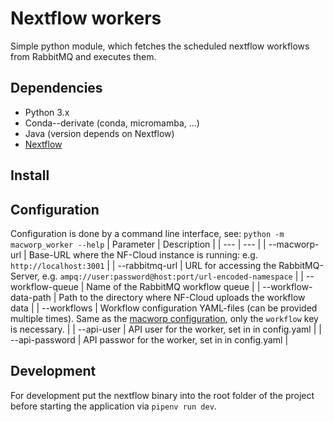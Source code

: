 # Nextflow workers
Simple python module, which fetches the scheduled nextflow workflows from RabbitMQ and executes them.

## Dependencies
* Python 3.x
* Conda--derivate (conda, micromamba, ...)
* Java (version depends on Nextflow)
* [Nextflow](https://www.nextflow.io/)

## Install


## Configuration
Configuration is done by a command line interface, see: `python -m macworp_worker --help`
| Parameter | Description |
| --- | --- |
| --macworp-url | Base-URL where the NF-Cloud instance is running: e.g. `http://localhost:3001` |
| --rabbitmq-url | URL for accessing the RabbitMQ-Server, e.g. `ampq://user:password@host:port/url-encoded-namespace` |
| --workflow-queue | Name of the RabbitMQ workflow queue |
| --workflow-data-path | Path to the directory where NF-Cloud uploads the workflow data |
| --workflows | Workflow configuration YAML-files (can be provided multiple times). Same as the [macworp configuration](../macworp/Readme.md#Configuration), only the `workflow` key is necessary. |
| --api-user | API user for the worker, set in in config.yaml |
| --api-password | API passwor for the worker, set in in config.yaml |


## Development
For development put the nextflow binary into the root folder of the project before starting the application via `pipenv run dev`.
